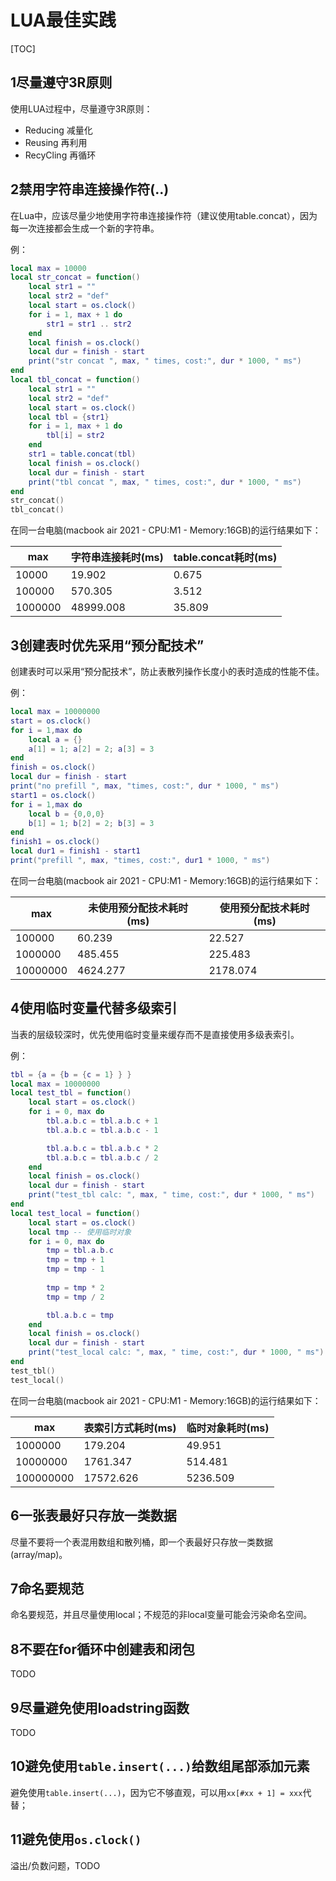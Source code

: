 # LUA最佳实践

[TOC]



## 1尽量遵守3R原则

使用LUA过程中，尽量遵守3R原则：

- Reducing  减量化
- Reusing    再利用
- RecyCling 再循环



## 2禁用字符串连接操作符(..)

在Lua中，应该尽量少地使用字符串连接操作符（建议使用table.concat），因为每一次连接都会生成一个新的字符串。

例：

```lua
local max = 10000
local str_concat = function()
    local str1 = ""
    local str2 = "def"
    local start = os.clock()
    for i = 1, max + 1 do
        str1 = str1 .. str2
    end
    local finish = os.clock()
    local dur = finish - start
    print("str concat ", max, " times, cost:", dur * 1000, " ms")
end
local tbl_concat = function()
    local str1 = ""
    local str2 = "def"
    local start = os.clock()
    local tbl = {str1}
    for i = 1, max + 1 do
        tbl[i] = str2
    end
    str1 = table.concat(tbl)
    local finish = os.clock()
    local dur = finish - start
    print("tbl concat ", max, " times, cost:", dur * 1000, " ms")
end
str_concat()
tbl_concat()
```

在同一台电脑(macbook air 2021 - CPU:M1 - Memory:16GB)的运行结果如下：

| max     | 字符串连接耗时(ms) | table.concat耗时(ms) |
| ------- | ------------------ | -------------------- |
| 10000   | 19.902             | 0.675                |
| 100000  | 570.305            | 3.512                |
| 1000000 | 48999.008          | 35.809               |



## 3创建表时优先采用“预分配技术”

创建表时可以采用“预分配技术”，防止表散列操作长度小的表时造成的性能不佳。

例：

```lua
local max = 10000000
start = os.clock()
for i = 1,max do
    local a = {}
    a[1] = 1; a[2] = 2; a[3] = 3
end
finish = os.clock()
local dur = finish - start
print("no prefill ", max, "times, cost:", dur * 1000, " ms")
start1 = os.clock()
for i = 1,max do
    local b = {0,0,0}
    b[1] = 1; b[2] = 2; b[3] = 3
end
finish1 = os.clock()
local dur1 = finish1 - start1
print("prefill ", max, "times, cost:", dur1 * 1000, " ms")
```

在同一台电脑(macbook air 2021 - CPU:M1 - Memory:16GB)的运行结果如下：

| max      | 未使用预分配技术耗时(ms) | 使用预分配技术耗时(ms) |
| -------- | ------------------------ | ---------------------- |
| 100000   | 60.239                   | 22.527                 |
| 1000000  | 485.455                  | 225.483                |
| 10000000 | 4624.277                 | 2178.074               |



## 4使用临时变量代替多级索引

当表的层级较深时，优先使用临时变量来缓存而不是直接使用多级表索引。

例：

```lua
tbl = {a = {b = {c = 1} } }
local max = 10000000
local test_tbl = function()
    local start = os.clock()
    for i = 0, max do 
        tbl.a.b.c = tbl.a.b.c + 1
        tbl.a.b.c = tbl.a.b.c - 1

        tbl.a.b.c = tbl.a.b.c * 2
        tbl.a.b.c = tbl.a.b.c / 2
    end
    local finish = os.clock()
    local dur = finish - start
    print("test_tbl calc: ", max, " time, cost:", dur * 1000, " ms")
end
local test_local = function()
    local start = os.clock()
    local tmp -- 使用临时对象
    for i = 0, max do
        tmp = tbl.a.b.c
        tmp = tmp + 1
        tmp = tmp - 1
        
        tmp = tmp * 2
        tmp = tmp / 2

        tbl.a.b.c = tmp
    end
    local finish = os.clock()
    local dur = finish - start
    print("test_local calc: ", max, " time, cost:", dur * 1000, " ms")
end
test_tbl()
test_local()
```

在同一台电脑(macbook air 2021 - CPU:M1 - Memory:16GB)的运行结果如下：

| max       | 表索引方式耗时(ms) | 临时对象耗时(ms) |
| --------- | ------------------ | ---------------- |
| 1000000   | 179.204            | 49.951           |
| 10000000  | 1761.347           | 514.481          |
| 100000000 | 17572.626          | 5236.509         |



## 6一张表最好只存放一类数据

尽量不要将一个表混用数组和散列桶，即一个表最好只存放一类数据(array/map)。



## 7命名要规范

命名要规范，并且尽量使用local；不规范的非local变量可能会污染命名空间。



## 8不要在for循环中创建表和闭包

TODO



## 9尽量避免使用loadstring函数

TODO



## 10避免使用`table.insert(...)`给数组尾部添加元素

避免使用`table.insert(...)`，因为它不够直观，可以用`xx[#xx + 1] = xxx`代替；

 

## 11避免使用`os.clock()`

溢出/负数问题，TODO

